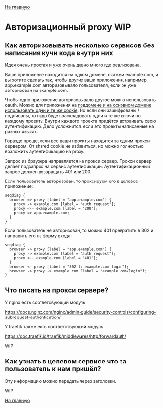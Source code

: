 [На главную](index.md)

# Авторизационный proxy WIP

## Как авторизовывать несколько сервисов без написания кучи кода внутри них

Идея очень простая и уже очень давно много где реализована.

Ваше приложение находится на одном домене, скажем example.com, и вы хотите
сделать так, чтобы другие ваши приложения, например app.example.com
авторизовывало пользователя, если он уже авторизован на example.com.

Чтобы одно приложение авторизовывало другое можно использовать oauth.
Можно для приложения на [поддомене и на основном домене использовать одни и те же cookie](cookie-sharing.md).
Но если они зашифрованы / подписаны, то надо будет раскладывать одни и те же ключи по каждому проекту.
Внутри каждого проекта придётся встраивать свою аутентификацию.
Дело усложнится, если это проекты написанные на разных языках.

Гораздо проще, если все ваши проекты находятся за одним прокси сервером.
От shared cookie не избавиться, но можно полностью возложить аутентификацию на proxy.

Запрос из браузера направляется на прокси сервер.
Прокси сервер делает подзапрос на сервис аутентификации.
Аутентификационный запрос должен возвращать 401 или 200.

Если пользователь авторизован, то проксируем его в целевое приложение:

```seqdiag
seqdiag {
  browser => proxy [label = "app.example.com"] {
    proxy -> example.com [label = "auth request"];
    proxy <-- example.com [label = "200"];
    proxy => app.example.com;
  }
}
```

Если пользователь не авторизован, то можно 401 превратить в 302 и направить его на форму входа:

```seqdiag
seqdiag {
  browser -> proxy [label = "app.example.com"] {
    proxy -> example.com [label = "auth request"];
    proxy <-- example.com [label = "401"];
  }
  browser <- proxy [label = "302 to example.com login"];
  browser -> proxy -> example.com [label = "example.com/login"];
}
```

## Что писать на прокси сервере?

У nginx есть соответсвующий модуль

https://docs.nginx.com/nginx/admin-guide/security-controls/configuring-subrequest-authentication/

У traefik также есть соответствующий модуль

https://doc.traefik.io/traefik/middlewares/http/forwardauth/

WIP

## Как узнать в целевом сервисе что за пользователь к нам пришёл?

Эту информацию можно передать через заголовки.

WIP

[На главную](index.md)